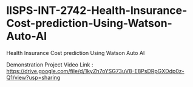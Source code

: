# llSPS-INT-2742-Health-Insurance-Cost-prediction-Using-Watson-Auto-AI
Health Insurance Cost prediction Using Watson Auto AI


   Demonstration Project Video Link : https://drive.google.com/file/d/1kyZh7oYSG73uV8-E8PsDRpGXDdp0z-Q1/view?usp=sharing
